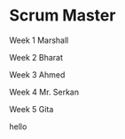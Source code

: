 
# Scrum Master	
Week 1	Marshall

Week 2	Bharat

Week 3	Ahmed

Week 4	Mr. Serkan

Week 5	Gita

hello
